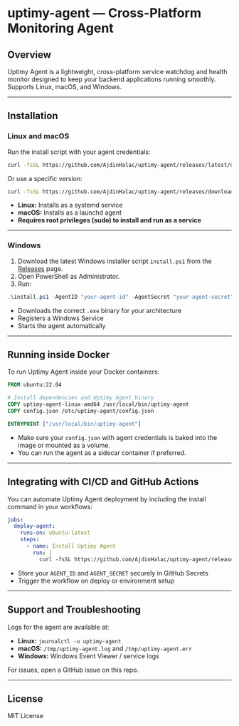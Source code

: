 # uptimy-agent — Cross-Platform Monitoring Agent

## Overview

Uptimy Agent is a lightweight, cross-platform service watchdog and health monitor designed to keep your backend applications running smoothly. Supports Linux, macOS, and Windows.

---

## Installation

### Linux and macOS

Run the install script with your agent credentials:

```bash
curl -fsSL https://github.com/AjdinHalac/uptimy-agent/releases/latest/download/install.sh | sudo bash -s -- <agent_id> <secret>
```

Or use a specific version:

```bash
curl -fsSL https://github.com/AjdinHalac/uptimy-agent/releases/download/${AGENT_VERSION}/install.sh | sudo bash -s -- <agent_id> <secret>
```

- **Linux:** Installs as a systemd service  
- **macOS:** Installs as a launchd agent  
- **Requires root privileges (sudo) to install and run as a service**

---

### Windows

1. Download the latest Windows installer script `install.ps1` from the [Releases](https://github.com/AjdinHalac/uptimy-agent/releases) page.
2. Open PowerShell as Administrator.
3. Run:

```powershell
.\install.ps1 -AgentID "your-agent-id" -AgentSecret "your-agent-secret"
```

- Downloads the correct `.exe` binary for your architecture  
- Registers a Windows Service  
- Starts the agent automatically  

---

## Running inside Docker

To run Uptimy Agent inside your Docker containers:

```dockerfile
FROM ubuntu:22.04

# Install dependencies and Uptimy Agent binary
COPY uptimy-agent-linux-amd64 /usr/local/bin/uptimy-agent
COPY config.json /etc/uptimy-agent/config.json

ENTRYPOINT ["/usr/local/bin/uptimy-agent"]
```

- Make sure your `config.json` with agent credentials is baked into the image or mounted as a volume.
- You can run the agent as a sidecar container if preferred.

---

## Integrating with CI/CD and GitHub Actions

You can automate Uptimy Agent deployment by including the install command in your workflows:

```yaml
jobs:
  deploy-agent:
    runs-on: ubuntu-latest
    steps:
      - name: Install Uptimy Agent
        run: |
          curl -fsSL https://github.com/AjdinHalac/uptimy-agent/releases/latest/download/install.sh | sudo bash -s -- <agent_id> <secret>
```

- Store your `AGENT_ID` and `AGENT_SECRET` securely in GitHub Secrets
- Trigger the workflow on deploy or environment setup

---

## Support and Troubleshooting

Logs for the agent are available at:

- **Linux:** `journalctl -u uptimy-agent`
- **macOS:** `/tmp/uptimy-agent.log` and `/tmp/uptimy-agent.err`
- **Windows:** Windows Event Viewer / service logs

For issues, open a GitHub issue on this repo.

---

## License

MIT License
